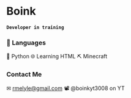 # Boink

**`Developer in training`**

### 🧰 Languages
🐍 Python
🌐 Learning HTML
⛏ Minecraft


### Contact Me
✉ rmelyle@gmail.com
📽 @boinkyt3008 on YT

